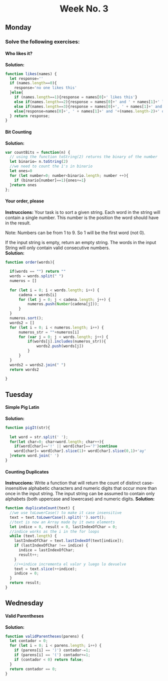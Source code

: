 <h1 align="center">Week No. 3</h1>

## Monday
### Solve the following exercises:
#### Who likes it? 
**Solution:**
```javascript
function likes(names) {
  let response=''
  if (names.length==0){
    response='no one likes this'
  }else{
    if (names.length==1){response = names[0]+' likes this'}
    else if(names.length==2){response = names[0]+' and ' + names[1]+' like this'}
    else if(names.length==3){response = names[0]+', ' + names[1]+' and '+names[2]+' like this'}
    else{response=names[0]+', ' + names[1]+' and '+(names.length-2)+' others like this'}
  } return response;
}
```
#### Bit Counting
**Solution:**
```javascript
var countBits = function(n) {
  // using the function toString(2) returns the binary of the number 
  let binario= n.toString(2)
  //we need to count the 1's in binario 
  let ones=0
  for (let number=0; number<binario.length; number ++){
    if (binario[number]==1){ones+=1}
  }return ones
};
```
#### Your order, please
**Instruccions:** Your task is to sort a given string. Each word in the string will contain a single number. This number is the position the word should have in the result.</br>

Note: Numbers can be from 1 to 9. So 1 will be the first word (not 0).</br>

If the input string is empty, return an empty string. The words in the input String will only contain valid consecutive numbers.</br>
**Solution:**
```javascript
function order(words){
  
  if(words == "") return ""
  words = words.split(" ")
  numeros = []
  
  for (let i = 0; i < words.length; i++) {
      cadena = words[i]
      for (let j = 0; j < cadena.length; j++) {
          numeros.push(Number(cadena[j]));
      }
  }
  numeros.sort();
  words2 = []
  for (let i = 0; i < numeros.length; i++) {
      numeros_str = ""+numeros[i]
      for (var j = 0; j < words.length; j++) {
          if(words[j].includes(numeros_str)){
              words2.push(words[j])
          }
      }
  }
  words2 = words2.join(" ")
  return words2
  
}
```
## Tuesday
#### Simple Pig Latin
**Solution:**
```javascript
function pigIt(str){
  
  let word = str.split(' ');
  for(let char=0; char<word.length; char++){    
    if(word[char]=='!' || word[char]=='?')continue
    word[char]= word[char].slice(1)+ word[char].slice(0,1)+'ay'
  }return word.join(' ')
}
```
#### Counting Duplicates
**Instruccions:** Write a function that will return the count of distinct case-insensitive alphabetic characters and numeric digits that occur more than once in the input string. The input string can be assumed to contain only alphabets (both uppercase and lowercase) and numeric digits.
**Solution:**
```javascript
function duplicateCount(text) {
  //we use toLowerCase() to make it case insensitive  
  text = text.toLowerCase().split('').sort();
  //text is now an Array made by it owns elements
  let indice = 0, result = 0, lastIndexOfChar = 0;
  //indice works as the i in the for loops
  while (text.length) {
    lastIndexOfChar = text.lastIndexOf(text[indice]);
    if (lastIndexOfChar !== indice) {
      indice = lastIndexOfChar;
      result++;
    }
    //++indice incrementa el valor y luego lo devuelve 
    text = text.slice(++indice);
    indice = 0;
  }
  return result;
}
```

## Wednesday
#### Valid Parentheses
**Solution:**
```javascript
function validParentheses(parens) {
  let contador = 0;
  for (let i = 0; i < parens.length; i++) {
    if (parens[i] == ')') contador-=1;
    if (parens[i] == '(') contador+=1;
    if (contador < 0) return false;
  }
  return contador == 0;
}
```
